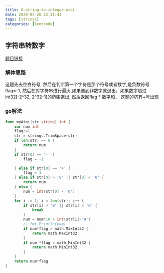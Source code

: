 ```yaml
---
title: 8-string-to-integer-atoi
date: 2020-04-20 22:11:41
tags: [strings]
categories: [leetcode]
---
```


## 字符串转数字

[题目链接](https://leetcode-cn.com/problems/string-to-integer-atoi) 

### 解体思路

这题先去空白符号,  然后在判断第一个字符是那个符号或者数字,是负数符号flag=-1, 然后在对字符串进行遍历,如果遇到非数字就退出，如果数字超过int32[-2^32, 2^32-1]的范围退出, 然后返回flag * 数字和， 这题的坑有+号出现

### go解法

```go
func myAtoi(str string) int {
	var num int
	flag:=1
	str = strings.TrimSpace(str)
	if len(str) == 0 {
		return num
	}
	if str[0] == '-' {
		flag = -1

	} else if str[0] == '+' {
		flag = 1
	} else if str[0] > '9' || str[0] < '0' {
		return num
	} else {
		num = int(str[0] - '0')
	}
	for i := 1; i < len(str); i++ {
		if str[i] > '9' || str[i] < '0' {
			break
		}
		num = num*10 + int(str[i]-'0')
		// fmt.Println(num)
		if num*flag > math.MaxInt32 {
			return math.MaxInt32 
		}
		if num *flag < math.MinInt32 {
			return math.MinInt32
		}
	}
	return num*flag
}

```

